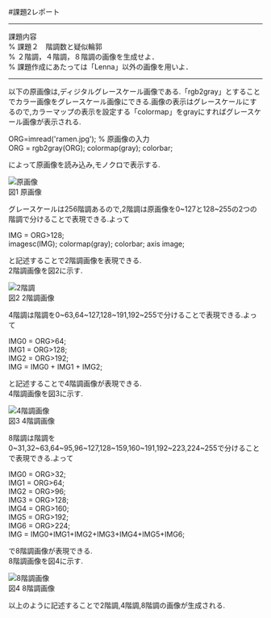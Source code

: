 #課題2レポート
___
課題内容  
% 課題２　階調数と疑似輪郭  
% ２階調，４階調，８階調の画像を生成せよ．  
% 課題作成にあたっては「Lenna」以外の画像を用いよ．
___
以下の原画像は,ディジタルグレースケール画像である.「rgb2gray」とすることでカラー画像をグレースケール画像にできる.画像の表示はグレースケールにするので,カラーマップの表示を設定する「colormap」をgrayにすればグレースケール画像が表示される.

ORG=imread('ramen.jpg'); % 原画像の入力  
ORG = rgb2gray(ORG); colormap(gray); colorbar;

によって原画像を読み込み,モノクロで表示する.

![原画像](https://github.com/fujikawabata/MATLAB/blob/master/image/kadai2/ramen.jpg?raw=true)  
図1 原画像

グレースケールは256階調あるので,2階調は原画像を0~127と128~255の2つの階調で分けることで表現できる.よって

IMG = ORG>128;  
imagesc(IMG); colormap(gray); colorbar;  axis image;

と記述することで2階調画像を表現できる.  
2階調画像を図2に示す.

![2階調](https://github.com/fujikawabata/MATLAB/blob/master/image/kadai2/kadai2-1.jpg?raw=true)  
図2 2階調画像

4階調は階調を0~63,64~127,128~191,192~255で分けることで表現できる.よって

IMG0 = ORG>64;  
IMG1 = ORG>128;  
IMG2 = ORG>192;  
IMG = IMG0 + IMG1 + IMG2; 

と記述することで4階調画像が表現できる.  
4階調画像を図3に示す.

![4階調画像](https://github.com/fujikawabata/MATLAB/blob/master/image/kadai2/kadai2-2.jpg?raw=true)  
図3 4階調画像

8階調は階調を0~31,32~63,64~95,96~127,128~159,160~191,192~223,224~255で分けることで表現できる.よって

IMG0 = ORG>32;  
IMG1 = ORG>64;  
IMG2 = ORG>96;  
IMG3 = ORG>128;  
IMG4 = ORG>160;  
IMG5 = ORG>192;  
IMG6 = ORG>224;  
IMG = IMG0+IMG1+IMG2+IMG3+IMG4+IMG5+IMG6;

で8階調画像が表現できる.  
8階調画像を図4に示す.

![8階調画像](https://github.com/fujikawabata/MATLAB/blob/master/image/kadai2/kadai2-2.jpg?raw=true)  
図4 8階調画像

以上のように記述することで2階調,4階調,8階調の画像が生成される.

